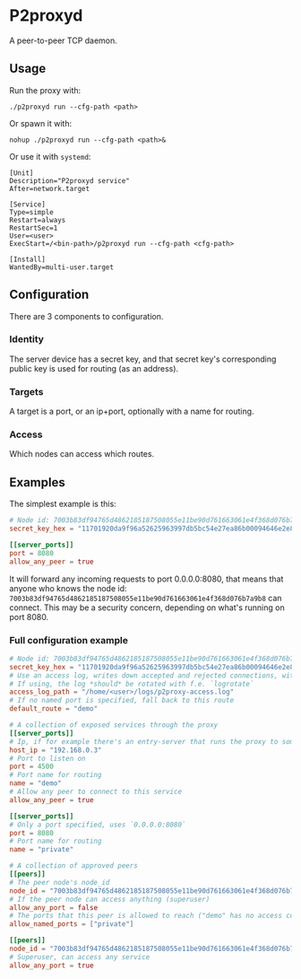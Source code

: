 # P2proxyd

A peer-to-peer TCP daemon.

## Usage

Run the proxy with:

`./p2proxyd run --cfg-path <path>`

Or spawn it with:

`nohup ./p2proxyd run --cfg-path <path>&`

Or use it with `systemd`:

```unit file (systemd)
[Unit]
Description="P2proxyd service"
After=network.target

[Service]
Type=simple
Restart=always
RestartSec=1
User=<user>
ExecStart=/<bin-path>/p2proxyd run --cfg-path <cfg-path>

[Install]
WantedBy=multi-user.target
```

## Configuration

There are 3 components to configuration.

### Identity

The server device has a secret key, and that secret key's corresponding public key is used for routing (as an address).

### Targets

A target is a port, or an ip+port, optionally with a name for routing.

### Access

Which nodes can access which routes.

## Examples

The simplest example is this:

```toml
# Node id: 7003b83df94765d4862185187508055e11be90d761663061e4f368d076b7a9b8
secret_key_hex = "11701920da9f96a52625963997db5bc54e27ea86b00094646e2e860c4a8fa796"

[[server_ports]]
port = 8080
allow_any_peer = true
```

It will forward any incoming requests to port 0.0.0.0:8080, that means that anyone who knows the node id:
`7003b83df94765d4862185187508055e11be90d761663061e4f368d076b7a9b8` can connect. This may be a security concern,
depending on what's running on port 8080.

### Full configuration example

```toml
# Node id: 7003b83df94765d4862185187508055e11be90d761663061e4f368d076b7a9b8
secret_key_hex = "11701920da9f96a52625963997db5bc54e27ea86b00094646e2e860c4a8fa796"
# Use an access log, writes down accepted and rejected connections, with cause
# If using, the log *should* be rotated with f.e. `logrotate`
access_log_path = "/home/<user>/logs/p2proxy-access.log"
# If no named port is specified, fall back to this route
default_route = "demo"

# A collection of exposed services through the proxy
[[server_ports]]
# Ip, if for example there's an entry-server that runs the proxy to some other server on a local network.
host_ip = "192.168.0.3"
# Port to listen on
port = 4500
# Port name for routing
name = "demo"
# Allow any peer to connect to this service
allow_any_peer = true

[[server_ports]]
# Only a port specified, uses `0.0.0.0:8080`
port = 8080
# Port name for routing
name = "private"

# A collection of approved peers
[[peers]]
# The peer node's node_id
node_id = "7003b83df94765d4862185187508055e11be90d761663061e4f368d076b7a9b7"
# If the peer node can access anything (superuser)
allow_any_port = false
# The ports that this peer is allowed to reach ("demo" has no access control, so it can reach that one as well)
allow_named_ports = ["private"]

[[peers]]
node_id = "7003b83df94765d4862185187508055e11be90d761663061e4f368d076b7a9b6"
# Superuser, can access any service
allow_any_port = true

```
